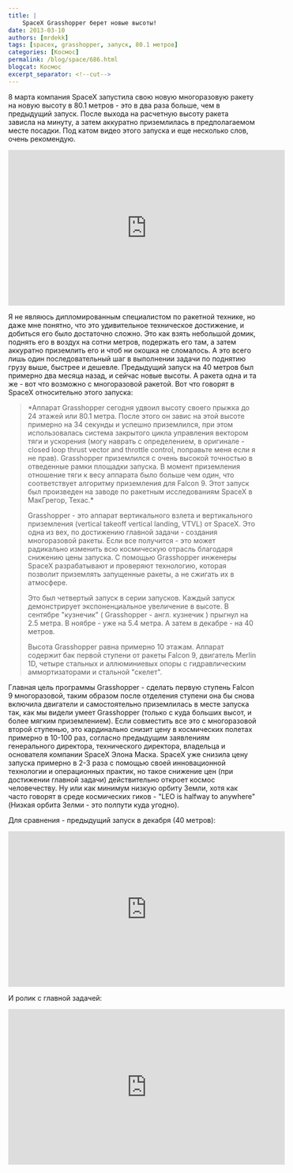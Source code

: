 ```yaml
---
title: |
    SpaceX Grasshopper берет новые высоты!
date: 2013-03-10
authors: [mrdekk]
tags: [spacex, grasshopper, запуск, 80.1 метров]
categories: [Космос]
permalink: /blog/space/686.html
blogcat: Космос
excerpt_separator: <!--cut-->
---
```


8 марта компания SpaceX запустила свою новую многоразовую ракету на новую высоту в 80.1 метров - это в два раза больше, чем в предыдущий запуск. После выхода на расчетную высоту ракета зависла на минуту, а затем аккуратно приземлилась в предполагаемом месте посадки. Под катом видео этого запуска и еще несколько слов, очень рекомендую.


<!--cut-->


<iframe width="560" height="315" src="http://www.youtube.com/embed/2Ivr6JF1K-8" frameborder="0" allowfullscreen></iframe>

Я не являюсь дипломированным специалистом по ракетной технике, но даже мне понятно, что это удивительное техническое достижение, и добиться его было достаточно сложно. Это как взять небольшой домик, поднять его в воздух на сотни метров, подержать его там, а затем аккуратно приземлить его и чтоб ни окошка не сломалось. А это всего лишь один последовательный шаг в выполнении задачи по поднятию грузу выше, быстрее и дешевле. Предыдущий запуск на 40 метров был примерно два месяца назад, и сейчас новые высоты. А ракета одна и та же - вот что возможно с многоразовой ракетой. Вот что говорят в SpaceX относительно этого запуска:

<blockquote>
*Аппарат Grasshopper сегодня удвоил высоту своего прыжка до 24 этажей или 80.1 метра. После этого он завис на этой высоте примерно на 34 секунды и успешно приземлился, при этом использовалась система закрытого цикла управления вектором тяги и ускорения (могу наврать с определением, в оригинале - closed loop thrust vector and throttle control, поправьте меня если я не прав). Grasshopper приземлился с очень высокой точностью в отведенные рамки площадки запуска. В момент приземления отношение тяги к весу аппарата было больше чем один, что соответствует алгоритму приземления для Falcon 9. Этот запуск был произведен на заводе по ракетным исследованиям SpaceX в МакГрегор, Техас.*

Grasshopper - это аппарат вертикального взлета и вертикального приземления (vertical takeoff vertical landing, VTVL) от SpaceX. Это одна из вех, по достижению главной задачи - создания многоразовой ракеты. Если все получится - это может радикально изменить всю космическую отрасль благодаря снижению цены запуска. С помощью Grasshopper инженеры SpaceX разрабатывают и проверяют технологию, которая позволит приземлять запущенные ракеты, а не сжигать их в атмосфере.

Это был четвертый запуск в серии запусков. Каждый запуск демонстрирует экспоненциальное увеличение в высоте. В сентябре "кузнечик" ( Grasshopper - англ. кузнечик ) прыгнул на 2.5 метра. В ноябре - уже на 5.4 метра. А затем в декабре - на 40 метров. 

Высота Grasshopper равна примерно 10 этажам. Аппарат содержит бак первой ступени от ракеты Falcon 9, двигатель Merlin 1D, четыре стальных и аллюминиевых опоры с гидравлическим аммортизаторами и стальной "скелет".
</blockquote>

Главная цель программы Grasshopper - сделать первую ступень Falcon 9 многоразовой, таким образом после отделения ступени она бы снова включила двигатели и самостоятельно приземлилась в месте запуска так, как мы видели умеет Grasshopper (только с куда больших высот, и более мягким приземлением). Если совместить все это с многоразовой второй ступенью, это кардинально снизит цену в космических полетах примерно в 10-100 раз, согласно предыдущим заявлениям генерального директора, технического директора, владельца и основателя компании SpaceX Элона Маска. SpaceX уже снизила цену запуска примерно в 2-3 раза с помощью своей инновационной технологии и операционных практик, но такое снижение цен (при достижении главной задачи) действительно откроет космос человечеству. Ну или как минимум низкую орбиту Земли, хотя как часто говорят в среде космических гиков - "LEO is halfway to anywhere" (Низкая орбита Зелми - это полпути куда угодно).

Для сравнения - предыдущий запуск в декабря (40 метров):

<iframe width="560" height="315" src="http://www.youtube.com/embed/Zz-NYeH-CEY" frameborder="0" allowfullscreen></iframe>

И ролик с главной задачей:

<iframe width="560" height="315" src="http://www.youtube.com/embed/0H_cjfk5v1k" frameborder="0" allowfullscreen></iframe>

